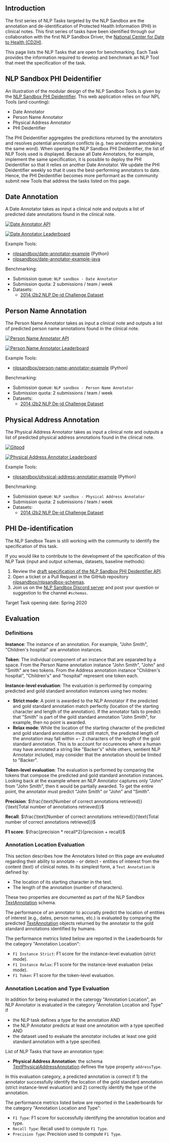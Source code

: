## Introduction

The first series of NLP Tasks targeted by the NLP Sandbox are the annotation and
de-identification of Protected Health Information (PHI) in clinical notes. This
first series of tasks have been identified through our collaboration with the
first NLP Sandbox Driver, the [National Center for Date to Health (CD2H)].

This page lists the NLP Tasks that are open for benchmarking. Each Task provides
the information required to develop and benchmark an NLP Tool that meet the
specification of the task.

## NLP Sandbox PHI Deidentifier

An illustration of the modular design of the NLP Sandbox Tools is given by the
[NLP Sandbox PHI Deidentifier]. This web application relies on four NPL Tools
(and counting):

- Date Annotator
- Person Name Annotator
- Physical Address Annotator
- PHI Deidentifier

The PHI Deidentifier aggregates the predictions returned by the annotators and
resolves potential annotation conflicts (e.g. two annotators annotaking the same
word). When opening the NLP Sandbox PHI Deidentifier, the list of NLP Tools used
is displayed. Because all Date Annotators, for example, implement the same
specification, it is possible to deploy the PHI Deidentifier so that it relies
on another Date Annotator. We update the PHI Deidentifier weekly so that it uses
the best-performing annotators to date. Hence, the PHI Deidentifier becomes
more performant as the community submit new Tools that address the tasks listed
on this page.

## Date Annotation

A Date Annotator takes as input a clinical note and outputs a list of predicted
date annotations found in the clinical note.

[![Date Annotator API](https://img.shields.io/badge/OpenAPI-Open_NLP_Task_Specification-plop?color=0273b3&labelColor=555555&logoColor=ffffff&style=for-the-badge&logo=openapi-initiative&label=)][date-annotator-api]

[![Date Annotator Leaderboard](https://img.shields.io/badge/OpenAPI-Review_Leaderboard-plop?color=94398d&labelColor=555555&logoColor=ffffff&style=for-the-badge&logo=openapi-initiative&label=)][date-annotator-leaderboard]

Example Tools:

- [nlpsandbox/date-annotator-example] (Python)
- [nlpsandbox/date-annotator-example-java]

Benchmarking:

- Submission queue: `NLP sandbox - Date Annotator`
- Submission quota: 2 submissions / team / week
- Datasets:
    - [2014 i2b2 NLP De-id Challenge Dataset]

## Person Name Annotation

The Person Name Annotator takes as input a clinical note and outputs a list of
predicted person name annotations found in the clinical note.

[![Person Name Annotator API](https://img.shields.io/badge/OpenAPI-Open_NLP_Task_Specification-plop?color=0273b3&labelColor=555555&logoColor=ffffff&style=for-the-badge&logo=openapi-initiative&label=)][person-name-annotator-api]

[![Person Name Annotator Leaderboard](https://img.shields.io/badge/OpenAPI-Review_Leaderboard-plop?color=94398d&labelColor=555555&logoColor=ffffff&style=for-the-badge&logo=openapi-initiative&label=)][person-name-annotator-leaderboard]

Example Tools:

- [nlpsandbox/person-name-annotator-example] (Python)

Benchmarking:

- Submission queue: `NLP sandbox - Person Name Annotator`
- Submission quota: 2 submissions / team / week
- Datasets:
    - [2014 i2b2 NLP De-id Challenge Dataset]

## Physical Address Annotation

The Physical Address Annotator takes as input a clinical note and outputs a list
of predicted physical address annotations found in the clinical note.

[![Gitpod](https://img.shields.io/badge/OpenAPI-Open_NLP_Task_Specification-plop?color=0273b3&labelColor=555555&logoColor=ffffff&style=for-the-badge&logo=openapi-initiative&label=)][physical-address-annotator-api]

[![Physical Address Annotator Leaderboard](https://img.shields.io/badge/OpenAPI-Review_Leaderboard-plop?color=94398d&labelColor=555555&logoColor=ffffff&style=for-the-badge&logo=openapi-initiative&label=)][physical-address-annotator-leaderboard]

Example Tools:

- [nlpsandbox/physical-address-annotator-example] (Python)

Benchmarking:

- Submission queue: `NLP sandbox - Physical Address Annotator`
- Submission quota: 2 submissions / team / week
- Datasets:
    - [2014 i2b2 NLP De-id Challenge Dataset]

## PHI De-identification

The NLP Sandbox Team is still working with the community to identify the
specification of this task.

If you would like to contribute to the development of the specification of this
NLP Task (input and output schemas, datasets, baseline methods):

1. Review the [draft specification of the NLP Sandbox PHI Deidentifier API].
2. Open a ticket or a Pull Request in the GitHub repository
   [nlpsandbox/nlpsandbox-schemas].
3. Join us on the [NLP Sandbox Discord server] and post your question or
   suggestion to the channel `#schemas`.

Target Task opening date: Spring 2020

## Evaluation

### Definitions

**Instance**: The instance of an annotation. For example, "John Smith",
"Children's hospital" are annotation instances.

**Token**: The individual component of an instance that are separated by a
space. From the Person Name annotation instance "John Smith", "John" and "Smith"
are two tokens. From the Address annotation instance "Children's hospital",
"Children's" and "hospital" represent one token each.

**Instance-level evaluation**: The evaluation is performed by comparing
predicted and gold standard annotation instances using two modes:

- **Strict mode**: A point is awarded to the NLP Annotator if the predicted and
   gold standard annotation match perfectly (location of the starting character
   and length of the annotation). If the annotator fails to predict that "Smith"
   is part of the gold standard annotation "John Smith", for example, then no
   point is awarded.
- **Relax mode**: While the location of the starting character of the predicted
   and gold standard annotation must still match, the predicted length of the
   annotation may fall within +- 2 characters of the length of the gold standard
   annotation. This is to account for occurences where a human may have
   annotated a string like "Backer's" while others, sentient NLP Annotator
   included, may consider that the annotation should be limited to "Backer".

**Token-level evaluation**: The evaluation is performed by comparing the tokens
that compose the predicted and gold standard annotation instances. Looking back
at the example where an NLP Annotator captures only "John" from "John Smith",
then it would be partially awarded. To get the entire point, the annotator must
predict "John Smith" or "John" and "Smith".

<!-- markdownlint-disable-next-line -->
**Precision**: $\frac{\text{Number of correct annotations retrieved}}{\text{Total number of annotations retrieved}}$

<!-- markdownlint-disable-next-line -->
**Recall**: $\frac{\text{Number of correct annotations retrieved}}{\text{Total number of correct annotations  retrieved}}$

**F1 score**:  $\frac{precision * recall*2}{precision + recall}$

### Annotation Location Evaluation

This section describes how the Annotators listed on this page are evaluated
regarding their ability to annotate - or detect - entities of interest from the
content (text) of clinical notes. In its simplest form, a `Text Annotation` is
defined by:

- The location of its starting character in the text.
- The length of the annotation (number of characters).

These two properties are documented as part of the NLP Sandbox [TextAnnotation]
schema.

The performance of an annotator to accuratly predict the location of entities of
interest (e.g., dates, person names, etc.) is evaluated by comparing the
predicted [TextAnnotation] objects returned by the annotator to the gold
standard annotations identified by humans.

The performance metrics listed below are reported in the Leaderboards for the
category "Annotation Location":

- `F1 Instance Strict`: F1 score for the instance-level evaluation (strict mode).
- `F1 Instance Relax`: F1 score for the instance-level evaluation (relax mode).
- `F1 Token`: F1 score for the token-level evaluation.

### Annotation Location and Type Evaluation

In addition for being evaluated in the caterogy "Annotation Location", an NLP
Annotator is evaluated in the category "Annotation Location and Type" if

- the NLP task defines a type for the annotation AND
- the NLP Annotator predicts at least one annotation with a type specified AND
- the dataset used to evaluate the annotator includes at least one gold standard
  annotation with a type specified.

List of NLP Tasks that have an annotation type:

- **Physical Address Annotation**: the schema [TextPhysicalAddressAnnotation]
  defines the type property `addressType`.

In this evaluation category, a predicted annotation is correct if 1) the
annotator successfully identify the location of the gold standard annotation
(strict instance-level evaluation) and 2) correctly identify the type of the
annotation.

The performance metrics listed below are reported in the Leaderboards for the
category "Annotation Location and Type":

- `F1 Type`: F1 score for successfully identifying the annotation location and
  type.
- `Recall Type`: Recall used to compute `F1 Type`.
- `Precision Type`: Precision used to compute `F1 Type`.

<!-- Links -->

[National Center for Date to Health (CD2H)]: https://cd2h.org/
[date-annotator-api]: https://nlpsandbox.github.io/nlpsandbox-schemas/date-annotator/latest/docs/
[person-name-annotator-api]: https://nlpsandbox.github.io/nlpsandbox-schemas/person-name-annotator/latest/docs/
[physical-address-annotator-api]: https://nlpsandbox.github.io/nlpsandbox-schemas/physical-address-annotator/latest/docs/
[nlpsandbox/date-annotator-example]: https://github.com/nlpsandbox/date-annotator-example
[nlpsandbox/date-annotator-example-java]: https://github.com/nlpsandbox/date-annotator-example-java
[nlpsandbox/person-name-annotator-example]: https://github.com/nlpsandbox/person-name-annotator-example
[nlpsandbox/physical-address-annotator-example]: https://github.com/nlpsandbox/physical-address-annotator-example
[draft specification of the NLP Sandbox PHI Deidentifier API]: https://github.com/nlpsandbox/nlpsandbox-schemas
[nlpsandbox/nlpsandbox-schemas]: https://github.com/nlpsandbox/nlpsandbox-schemas
[NLP Sandbox Discord server]: https://discord.gg/Zb4ymtF
[TextAnnotation]: https://github.com/nlpsandbox/nlpsandbox-schemas/blob/develop/openapi/commons/components/schemas/TextAnnotation.yaml
[TextPhysicalAddressAnnotation]: https://github.com/nlpsandbox/nlpsandbox-schemas/blob/develop/openapi/commons/components/schemas/TextPhysicalAddressAnnotation.yaml
[2014 i2b2 NLP De-id Challenge Dataset]: https://www.synapse.org/#!Synapse:syn22277124/wiki/608223

[date-annotator-leaderboard]: https://www.synapse.org/#!Synapse:syn22277124/wiki/608039
[person-name-annotator-leaderboard]: https://www.synapse.org/#!Synapse:syn22277124/wiki/608040
[physical-address-annotator-leaderboard]: https://www.synapse.org/#!Synapse:syn22277124/wiki/608041
[NLP Sandbox PHI Deidentifier]: phi-deidentifier.nlpsandbox.io
[PHI Deidentifier]: phi-deidentifier.nlpsandbox.io
